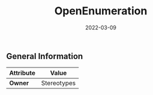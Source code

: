 ﻿---
title: OpenEnumeration
toc: false
type: specs
date: "2022-03-09"
draft: false
specification: VEC
version: 2.0.0
documentType: "Recommendation"
elementType: Class
classes:
  - OpenEnumeration
menu_name: vec-2.0.0
---


## General Information

| Attribute               | Value |
|-------------------------|-------|
| **Owner**               | Stereotypes |
